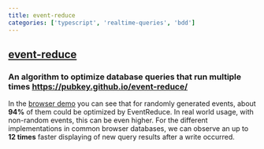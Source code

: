 ```yaml
---
title: event-reduce
categories: ['typescript', 'realtime-queries', 'bdd']
---
```

## [event-reduce](https://github.com/pubkey/event-reduce)

### An algorithm to optimize database queries that run multiple times https://pubkey.github.io/event-reduce/


In the [browser demo](https://pubkey.github.io/event-reduce/) you can see that for randomly generated events, about **94%** of them could be optimized by EventReduce. In real world usage, with non-random events, this can be even higher. For the different implementations in common browser databases, we can observe an up to **12 times** faster displaying of new query results after a write occurred.
